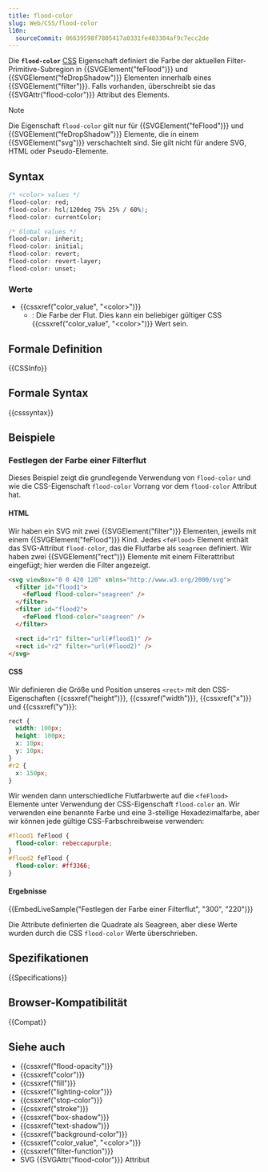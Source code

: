 ```yaml
---
title: flood-color
slug: Web/CSS/flood-color
l10n:
  sourceCommit: 06639598f7805417a0331fe403304af9c7ecc2de
---
```


Die **`flood-color`** [CSS](/de/docs/Web/CSS) Eigenschaft definiert die Farbe der aktuellen Filter-Primitive-Subregion in {{SVGElement("feFlood")}} und {{SVGElement("feDropShadow")}} Elementen innerhalb eines {{SVGElement("filter")}}. Falls vorhanden, überschreibt sie das {{SVGAttr("flood-color")}} Attribut des Elements.

> [!NOTE]
> Die Eigenschaft `flood-color` gilt nur für {{SVGElement("feFlood")}} und {{SVGElement("feDropShadow")}} Elemente, die in einem {{SVGElement("svg")}} verschachtelt sind. Sie gilt nicht für andere SVG, HTML oder Pseudo-Elemente.

## Syntax

```css
/* <color> values */
flood-color: red;
flood-color: hsl(120deg 75% 25% / 60%);
flood-color: currentColor;

/* Global values */
flood-color: inherit;
flood-color: initial;
flood-color: revert;
flood-color: revert-layer;
flood-color: unset;
```

### Werte

- {{cssxref("color_value", "&lt;color>")}}
  - : Die Farbe der Flut. Dies kann ein beliebiger gültiger CSS {{cssxref("color_value", "&lt;color>")}} Wert sein.

## Formale Definition

{{CSSInfo}}

## Formale Syntax

{{csssyntax}}

## Beispiele

### Festlegen der Farbe einer Filterflut

Dieses Beispiel zeigt die grundlegende Verwendung von `flood-color` und wie die CSS-Eigenschaft `flood-color` Vorrang vor dem `flood-color` Attribut hat.

#### HTML

Wir haben ein SVG mit zwei {{SVGElement("filter")}} Elementen, jeweils mit einem {{SVGElement("feFlood")}} Kind. Jedes `<feFlood>` Element enthält das SVG-Attribut `flood-color`, das die Flutfarbe als `seagreen` definiert. Wir haben zwei {{SVGElement("rect")}} Elemente mit einem Filterattribut eingefügt; hier werden die Filter angezeigt.

```html
<svg viewBox="0 0 420 120" xmlns="http://www.w3.org/2000/svg">
  <filter id="flood1">
    <feFlood flood-color="seagreen" />
  </filter>
  <filter id="flood2">
    <feFlood flood-color="seagreen" />
  </filter>

  <rect id="r1" filter="url(#flood1)" />
  <rect id="r2" filter="url(#flood2)" />
</svg>
```

#### CSS

Wir definieren die Größe und Position unseres `<rect>` mit den CSS-Eigenschaften {{cssxref("height")}}, {{cssxref("width")}}, {{cssxref("x")}} und {{cssxref("y")}}:

```css
rect {
  width: 100px;
  height: 100px;
  x: 10px;
  y: 10px;
}
#r2 {
  x: 150px;
}
```

Wir wenden dann unterschiedliche Flutfarbwerte auf die `<feFlood>` Elemente unter Verwendung der CSS-Eigenschaft `flood-color` an. Wir verwenden eine benannte Farbe und eine 3-stellige Hexadezimalfarbe, aber wir können jede gültige CSS-Farbschreibweise verwenden:

```css
#flood1 feFlood {
  flood-color: rebeccapurple;
}
#flood2 feFlood {
  flood-color: #ff3366;
}
```

#### Ergebnisse

{{EmbedLiveSample("Festlegen der Farbe einer Filterflut", "300", "220")}}

Die Attribute definierten die Quadrate als Seagreen, aber diese Werte wurden durch die CSS `flood-color` Werte überschrieben.

## Spezifikationen

{{Specifications}}

## Browser-Kompatibilität

{{Compat}}

## Siehe auch

- {{cssxref("flood-opacity")}}
- {{cssxref("color")}}
- {{cssxref("fill")}}
- {{cssxref("lighting-color")}}
- {{cssxref("stop-color")}}
- {{cssxref("stroke")}}
- {{cssxref("box-shadow")}}
- {{cssxref("text-shadow")}}
- {{cssxref("background-color")}}
- {{cssxref("color_value", "&lt;color>")}}
- {{cssxref("filter-function")}}
- SVG {{SVGAttr("flood-color")}} Attribut
